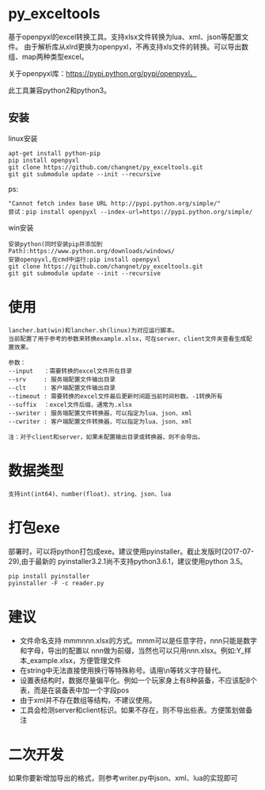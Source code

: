 # py_exceltools
基于openpyxl的excel转换工具。支持xlsx文件转换为lua、xml、json等配置文件。
由于解析库从xlrd更换为openpyxl，不再支持xls文件的转换。可以导出数组、map两种类型excel。

关于openpyxl库：https://pypi.python.org/pypi/openpyxl。

此工具兼容python2和python3。


## 安装

linux安装  

    apt-get install python-pip
    pip install openpyxl
    git clone https://github.com/changnet/py_exceltools.git
    git git submodule update --init --recursive

ps:
```
"Cannot fetch index base URL http://pypi.python.org/simple/"  
尝试：pip install openpyxl --index-url=https://pypi.python.org/simple/
```

win安装

    安装python(同时安装pip并添加到Path):https://www.python.org/downloads/windows/
    安装openpyxl,在cmd中运行:pip install openpyxl
    git clone https://github.com/changnet/py_exceltools.git
    git git submodule update --init --recursive

# 使用
    lancher.bat(win)和lancher.sh(linux)为对应运行脚本。
    当前配置了用于参考的参数来转换example.xlsx，可在server、client文件夹查看生成配置效果。

    参数：
    --input   ：需要转换的excel文件所在目录
    --srv     : 服务端配置文件输出目录
    --clt     : 客户端配置文件输出目录
    --timeout : 需要转换的excel文件最后更新时间距当前时间秒数。-1转换所有
    --suffix  ：excel文件后缀，通常为.xlsx 
    --swriter : 服务端配置文件转换器，可以指定为lua、json、xml
    --cwriter : 客户端配置文件转换器，可以指定为lua、json、xml

    注：对于client和server，如果未配置输出目录或转换器，则不会导出。

# 数据类型
    支持int(int64)、number(float)、string、json、lua

# 打包exe
部署时，可以将python打包成exe。建议使用pyinstaller。截止发版时(2017-07-29),由于最新的
pyinstaller3.2.1尚不支持python3.6.1，建议使用python 3.5。

    pip install pyinstaller
    pyinstaller -F -c reader.py

# 建议
* 文件命名支持 mmmnnn.xlsx的方式。mmm可以是任意字符，nnn只能是数字和字母，导出的配置以
nnn做为前缀，当然也可以只用nnn.xlsx。例如:Y_样本_example.xlsx，方便管理文件
* 在string中无法直接使用换行等特殊称号。请用\n等转义字符替代。
* 设置表结构时，数据尽量偏平化。例如一个玩家身上有8种装备，不应该配8个表，而是在装备表中加一个字段pos
* 由于xml并不存在数组等结构，不建议使用。
* 工具会检测server和client标识。如果不存在，则不导出些表。方便策划做备注

# 二次开发
如果你要新增加导出的格式，则参考writer.py中json、xml、lua的实现即可
